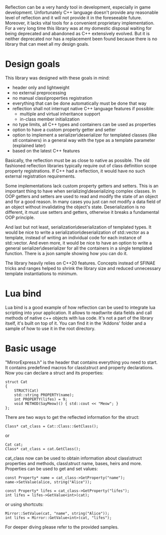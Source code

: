 Reflection can be a very handy tool in development, especially in game development. Unfortunately C++ language doesn't provide any reasonable level of reflection and it will not provide it in the foreseeable future. Moreover, it lacks vital tools for a convenient proprietary implementation. For a very long time this library was at my domestic disposal waiting for being deprecated and abandoned as C++ extensively evolved. But it is neither deprecated nor has a replacement been found because there is no library that can meet all my design goals.

# Design goals
This library was designed with these goals in mind:
- header only and lightweight
- no external preprocessing
- no manual class\properties registration
- everything that can be done automatically must be done that way
- reflection shall not interrupt native C++ language features if possible:
    - multiple and virtual inheritance support
    - in-class member initialization
- no type limits, all C++ types and containers can be used as properties
- option to have a custom property getter and setter
- option to implement a serializer\deserializer for templated classes (like stl containers) in a general way with the type as a template parameter (explained later)
- based on the latest C++ features

Basically, the reflection must be as close to native as possible. The old fashioned reflection libraries typically require out of class definition scope property registrations. If C++ had a reflection, it would have no such external registration requirements.

Some implementations lack custom property getters and setters. This is an important thing to have when serializing\deserializing complex classes.
In OOP getters and setters are used to read and modify the state of an object and for a good reason. In many cases you just can not modify a data field of an object without invalidating the object's state. Deserialization is no different, it must use setters and getters, otherwise it breaks a fundamental OOP principle.

And last but not least, serialization\deserialization of templated types. It would be nice to write a serialization\deserialization of std::vector as a template, instead of writing an individual code for each instance of std::vector. And even more, it would be nice to have an option to write a general serializer\deserializer for all the containers in a single templated function. There is a json sample showing how you can do it.

The library heavily relies on C++20 features. Concepts instead of SFINAE tricks and ranges helped to shrink the library size and reduced unnecessary template instantiations to minimum.

# Lua bind
Lua bind is a good example of how reflection can be used to integrate lua scripting into your application. It allows to read\write data fields and call methods of native c++ objects with lua code. It's not a part of the library itself, it's built on top of it. You can find it in the 'Addons' folder and a sample of how to use it in the root directory.

# Basic usage
"MirrorExpress.h" is the header that contains everything you need to start. It contains predefined macros for class\struct and property declarations.
Now you can declare a struct and its properties:

```
struct Cat
{
	STRUCT(Cat)
	std::string PROPERTY(name);
	int PROPERTY(lifes) = 9;
	void METHOD(SayMeow)() { std::cout << "Meow"; }
};
```

There are two ways to get the reflected information for the struct:
```
Class* cat_class = Cat::Class::GetClass();
```
or
```
Cat cat;
Class* cat_class = cat.GetClass();
```
cat_class now can be used to obtain information about class\struct properties and methods, class\struct name, bases, heirs and more.
Properties can be used to get and set values:
```
const Property* name = cat_class->GetProperty("name");
name->SetValue(alice, string("Alice"));

const Property* lifes = cat_class->GetProperty("lifes");
int lifes = lifes->GetValue<int>(cat);
```
or using shortcuts:
```
Mirror::SetValue(cat, "name", string("Alice"));
int lifes = Mirror::GetValue<int>(cat, "lifes");
```

For deeper diving please refer to the provided samples.
